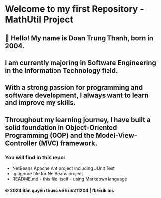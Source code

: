 ﻿# Welcome to my first Repository - MathUtil Project

## 👋 Hello! My name is **Doan Trung Thanh**, born in 2004. 
## I am currently majoring in **Software Engineering** in the **Information Technology** field.
## With a strong passion for programming and software development, I always want to learn and improve my skills. 
## Throughout my learning journey, I have built a solid foundation in **Object-Oriented Programming (OOP)** and the **Model-View-Controller (MVC)** framework.

### You will find in this repo:

* NetBeans Apache Ant project including JUnit Test
* .gitignore file for NetBeans project
* README.md - this file itself - using Markdown language

#### © 2024 Bản quyền thuộc về Erik211204 | fb/Erik.bis
